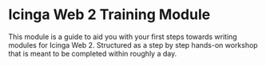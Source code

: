 Icinga Web 2 Training Module
============================

This module is a guide to aid you with your first steps towards writing modules for Icinga Web 2.
Structured as a step by step hands-on workshop that is meant to be completed within roughly a day.
